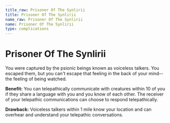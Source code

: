 ```yaml
---
title_raw: Prisoner Of The Synlirii
title: Prisoner Of The Synlirii
name_raw: Prisoner Of The Synlirii
name: Prisoner Of The Synlirii
type: complications
---
```


# Prisoner Of The Synlirii

You were captured by the psionic beings known as voiceless talkers. You escaped them, but you can't escape that feeling in the back of your mind--the feeling of being watched.

**Benefit:** You can telepathically communicate with creatures within 10 of you if they share a language with you and you know of each other. The receiver of your telepathic communications can choose to respond telepathically.

**Drawback:** Voiceless talkers within 1 mile know your location and can overhear and understand your telepathic conversations.
